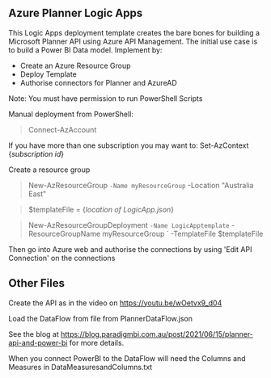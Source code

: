 Azure Planner Logic Apps
------------------------
This Logic Apps deployment template creates the bare bones for building a Microsoft Planner API using Azure API Management. The initial use case is to build a Power BI Data model.
Implement by:
* Create an Azure Resource Group
* Deploy Template
* Authorise connectors for Planner and AzureAD

Note: You must have permission to run PowerShell Scripts

Manual deployment from PowerShell:
>Connect-AzAccount

If you have more than one subscription you may want to:
	Set-AzContext {_subscription id_}
	
Create a resource group

>New-AzResourceGroup `
  -Name myResourceGroup `
  -Location "Australia East"

>$templateFile = {_location of LogicApp.json_}

>New-AzResourceGroupDeployment `
  -Name LogicApptemplate `
  -ResourceGroupName myResourceGroup `
  -TemplateFile $templateFile

Then go into Azure web and authorise the connections by using 'Edit API Connection' on the connections

Other Files
-----------

Create the API as in the  video  on https://youtu.be/wOetvx9_d04

Load the DataFlow from file from PlannerDataFlow.json

See the blog at https://blog.paradigmbi.com.au/post/2021/06/15/planner-api-and-power-bi for more details.

When you connect PowerBI to the DataFlow will need the Columns and Measures in DataMeasuresandColumns.txt